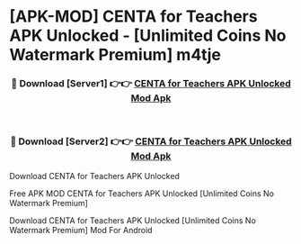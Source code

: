# [APK-MOD] CENTA for Teachers APK Unlocked - [Unlimited Coins No Watermark Premium] m4tje



<div align="center">
<h3>🔴 Download [Server1] 👉👉 <a href="https://momento.my/?title=CENTA_for_Teachers_APK_Unlocked">CENTA for Teachers APK Unlocked Mod Apk</a></h3><br>

<h3>🔴 Download [Server2] 👉👉 <a href="https://momento.my/?title=CENTA_for_Teachers_APK_Unlocked">CENTA for Teachers APK Unlocked Mod Apk</a></h3>
</div>



Download CENTA for Teachers APK Unlocked 

Free APK MOD CENTA for Teachers APK Unlocked [Unlimited Coins No Watermark Premium]

Download CENTA for Teachers APK Unlocked [Unlimited Coins No Watermark Premium] Mod For Android
